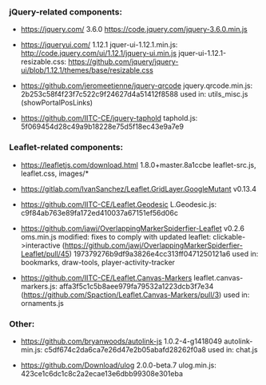 ### jQuery-related components:

* https://jquery.com/
  3.6.0
  https://code.jquery.com/jquery-3.6.0.min.js

* https://jqueryui.com/
  1.12.1
  jquer-ui-1.12.1.min.js: http://code.jquery.com/ui/1.12.1/jquery-ui.min.js
  jquer-ui-1.12.1-resizable.css: https://github.com/jquery/jquery-ui/blob/1.12.1/themes/base/resizable.css


* https://github.com/jeromeetienne/jquery-qrcode
  jquery.qrcode.min.js: 2b253c58f4f23f7c522c9f24627d4a51412f8588
  used in: utils_misc.js (showPortalPosLinks)

* https://github.com/IITC-CE/jquery-taphold
  taphold.js: 5f069454d28c49a9b18228e75d5f18ec43e9a7e9


### Leaflet-related components:

* https://leafletjs.com/download.html
  1.8.0+master.8a1ccbe
  leaflet-src.js, leaflet.css, images/*

* https://gitlab.com/IvanSanchez/Leaflet.GridLayer.GoogleMutant
  v0.13.4

* https://github.com/IITC-CE/Leaflet.Geodesic
  L.Geodesic.js: c9f84ab763e89fa172ed410037a67151ef56d06c

* https://github.com/jawj/OverlappingMarkerSpiderfier-Leaflet
  v0.2.6
  oms.min.js
  modified: fixes to comply with updated leaflet: clickable->interactive (https://github.com/jawj/OverlappingMarkerSpiderfier-Leaflet/pull/45)
  197379276b9df9a3826e4cc313ff0471250121a6
  used in: bookmarks, draw-tools, player-activity-tracker

* https://github.com/IITC-CE/Leaflet.Canvas-Markers
  leaflet.canvas-markers.js: affa3f5c1c5b8aee979fa79532a1223dcb3f7e34
  (https://github.com/Spaction/Leaflet.Canvas-Markers/pull/3)
  used in: ornaments.js


### Other:

* https://github.com/bryanwoods/autolink-js
  1.0.2-4-g1418049
  autolink-min.js: c5df674c2da6ca7e26d47e2b05abafd28262f0a8
  used in: chat.js

* https://github.com/Download/ulog
  2.0.0-beta.7
  ulog.min.js: 423ce1c6dc1c8c2a2ecae13e6dbb99308e301eba
